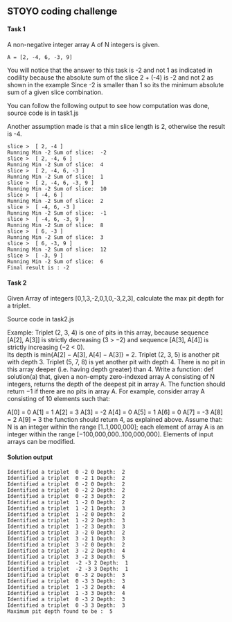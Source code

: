 ## STOYO coding challenge 

#### Task 1
A non-negative integer array A of N integers is given. 
  ```
  A = [2, -4, 6, -3, 9]
  ```

You will notice that the answer to this task is -2 and not 1 as indicated in codility
because the absolute sum of the slice 2 + (-4) is -2 and not 2 as shown in the example 
Since -2 is smaller than 1 so its the minimum absolute sum of a given slice combination. 

You can follow the following output to see how computation was done, source code is in task1.js 

Another assumption made is that a min slice length is 2, otherwise the result is -4. 

```
slice >  [ 2, -4 ]
Running Min -2 Sum of slice:  -2
slice >  [ 2, -4, 6 ]
Running Min -2 Sum of slice:  4
slice >  [ 2, -4, 6, -3 ]
Running Min -2 Sum of slice:  1
slice >  [ 2, -4, 6, -3, 9 ]
Running Min -2 Sum of slice:  10
slice >  [ -4, 6 ]
Running Min -2 Sum of slice:  2
slice >  [ -4, 6, -3 ]
Running Min -2 Sum of slice:  -1
slice >  [ -4, 6, -3, 9 ]
Running Min -2 Sum of slice:  8
slice >  [ 6, -3 ]
Running Min -2 Sum of slice:  3
slice >  [ 6, -3, 9 ]
Running Min -2 Sum of slice:  12
slice >  [ -3, 9 ]
Running Min -2 Sum of slice:  6
Final result is : -2
```

#### Task 2
Given Array of integers [0,1,3,-2,0,1,0,-3,2,3], calculate the max pit depth for a triplet. 

Source code in task2.js

Example: 
Triplet (2, 3, 4) is one of pits in this array, because sequence [A[2], A[3]] is strictly decreasing (3 > −2) and sequence [A[3], A[4]] is strictly increasing (−2 < 0).  
Its depth is min{A[2] − A[3], A[4] − A[3]} = 2. Triplet (2, 3, 5) is another pit with depth 3. Triplet (5, 7, 8) is yet another pit with depth 4. There is no pit in this array deeper (i.e. having depth greater) than 4. Write a function: def solution(a) that, given a non-empty zero-indexed array A consisting of N integers, returns the depth of the deepest pit in array A. The function should return −1 if there are no pits in array A. For example, consider array A consisting of 10 elements such that:
 
 A[0] =  0
 A[1] =  1
 A[2] =  3
 A[3] = -2
 A[4] =  0
 A[5] =  1
 A[6] =  0
 A[7] = -3
 A[8] =  2
 A[9] =  3
 the function should return 4, as explained above. Assume that: N is an integer within the range [1..1,000,000]; each element of array A is an integer within the range [−100,000,000..100,000,000]. 
Elements of input arrays can be modified.

#### Solution output

```
Identified a triplet  0 -2 0 Depth:  2
Identified a triplet  0 -2 1 Depth:  2
Identified a triplet  0 -2 0 Depth:  2
Identified a triplet  0 -2 2 Depth:  2
Identified a triplet  0 -2 3 Depth:  2
Identified a triplet  1 -2 0 Depth:  2
Identified a triplet  1 -2 1 Depth:  3
Identified a triplet  1 -2 0 Depth:  2
Identified a triplet  1 -2 2 Depth:  3
Identified a triplet  1 -2 3 Depth:  3
Identified a triplet  3 -2 0 Depth:  2
Identified a triplet  3 -2 1 Depth:  3
Identified a triplet  3 -2 0 Depth:  2
Identified a triplet  3 -2 2 Depth:  4
Identified a triplet  3 -2 3 Depth:  5
Identified a triplet  -2 -3 2 Depth:  1
Identified a triplet  -2 -3 3 Depth:  1
Identified a triplet  0 -3 2 Depth:  3
Identified a triplet  0 -3 3 Depth:  3
Identified a triplet  1 -3 2 Depth:  4
Identified a triplet  1 -3 3 Depth:  4
Identified a triplet  0 -3 2 Depth:  3
Identified a triplet  0 -3 3 Depth:  3
Maximum pit depth found to be :  5
``` 

